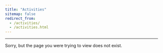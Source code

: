 ```yaml
---
title: "Activities"
sitemap: false
redirect_from: 
  - /activities/
  - /activities.html
---
```

---

Sorry, but the page you were trying to view does not exist.
